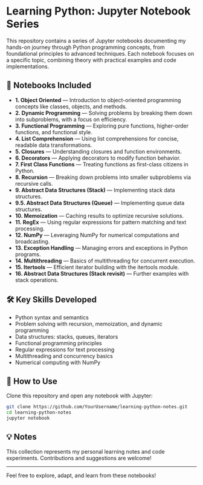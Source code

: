 # Learning Python: Jupyter Notebook Series

This repository contains a series of Jupyter notebooks documenting my hands-on journey through Python programming concepts, from foundational principles to advanced techniques. Each notebook focuses on a specific topic, combining theory with practical examples and code implementations.

## 📘 Notebooks Included

- **1. Object Oriented** — Introduction to object-oriented programming concepts like classes, objects, and methods.
- **2. Dynamic Programming** — Solving problems by breaking them down into subproblems, with a focus on efficiency.
- **3. Functional Programming** — Exploring pure functions, higher-order functions, and functional style.
- **4. List Comprehension** — Using list comprehensions for concise, readable data transformations.
- **5. Closures** — Understanding closures and function environments.
- **6. Decorators** — Applying decorators to modify function behavior.
- **7. First Class Functions** — Treating functions as first-class citizens in Python.
- **8. Recursion** — Breaking down problems into smaller subproblems via recursive calls.
- **9. Abstract Data Structures (Stack)** — Implementing stack data structures.
- **9.5. Abstract Data Structures (Queue)** — Implementing queue data structures.
- **10. Memoization** — Caching results to optimize recursive solutions.
- **11. RegEx** — Using regular expressions for pattern matching and text processing.
- **12. NumPy** — Leveraging NumPy for numerical computations and broadcasting.
- **13. Exception Handling** — Managing errors and exceptions in Python programs.
- **14. Multithreading** — Basics of multithreading for concurrent execution.
- **15. Itertools** — Efficient iterator building with the itertools module.
- **16. Abstract Data Structures (Stack revisit)** — Further examples with stack operations.

## 🛠 Key Skills Developed
- Python syntax and semantics
- Problem solving with recursion, memoization, and dynamic programming
- Data structures: stacks, queues, iterators
- Functional programming principles
- Regular expressions for text processing
- Multithreading and concurrency basics
- Numerical computing with NumPy

## 🚀 How to Use
Clone this repository and open any notebook with Jupyter:

```bash
git clone https://github.com/YourUsername/learning-python-notes.git
cd learning-python-notes
jupyter notebook
```

## 💡 Notes
This collection represents my personal learning notes and code experiments. Contributions and suggestions are welcome!

---
Feel free to explore, adapt, and learn from these notebooks!
